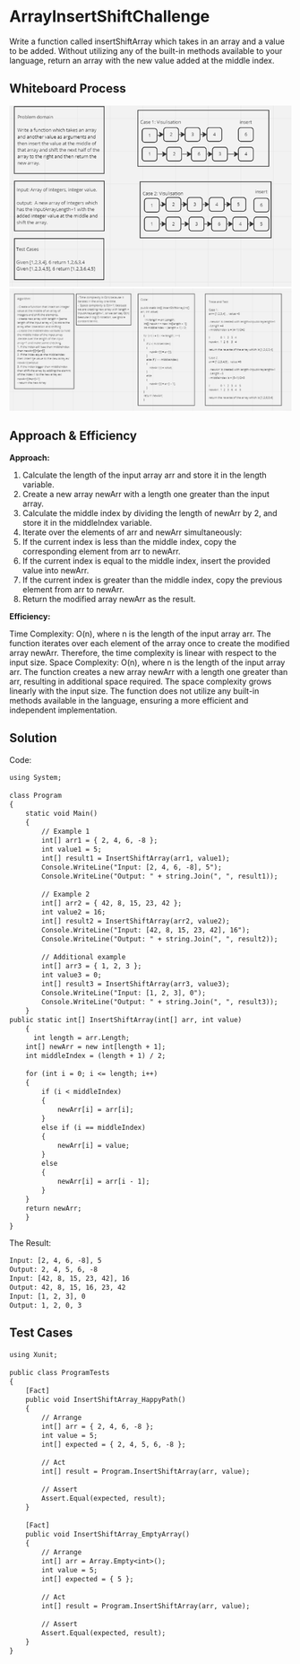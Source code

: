 # ArrayInsertShiftChallenge

Write a function called insertShiftArray which takes in an array and a value to be added. Without utilizing any of the built-in methods available to your language, return an array with the new value added at the middle index.

## Whiteboard Process 

![InsertShiftArray1_WhiteBoard](./InsertShiftArray1.PNG)
![InsertShiftArray2_WhiteBoard](./InsertShiftArray2.PNG)


## Approach & Efficiency

**Approach:**

1. Calculate the length of the input array arr and store it in the length variable.
2. Create a new array newArr with a length one greater than the input array.
3. Calculate the middle index by dividing the length of newArr by 2, and store it in the middleIndex variable.
4. Iterate over the elements of arr and newArr simultaneously:
5. If the current index is less than the middle index, copy the corresponding element from arr to newArr.
6. If the current index is equal to the middle index, insert the provided value into newArr.
7. If the current index is greater than the middle index, copy the previous element from arr to newArr.
8. Return the modified array newArr as the result.


**Efficiency:**

Time Complexity: O(n), where n is the length of the input array arr. The function iterates over each element of the array once to create the modified array newArr. Therefore, the time complexity is linear with respect to the input size.
Space Complexity: O(n), where n is the length of the input array arr. The function creates a new array newArr with a length one greater than arr, resulting in additional space required. The space complexity grows linearly with the input size.
The function does not utilize any built-in methods available in the language, ensuring a more efficient and independent implementation.


## Solution

Code:


```shell
using System;

class Program
{
    static void Main()
    {
        // Example 1
        int[] arr1 = { 2, 4, 6, -8 };
        int value1 = 5;
        int[] result1 = InsertShiftArray(arr1, value1);
        Console.WriteLine("Input: [2, 4, 6, -8], 5");
        Console.WriteLine("Output: " + string.Join(", ", result1));

        // Example 2
        int[] arr2 = { 42, 8, 15, 23, 42 };
        int value2 = 16;
        int[] result2 = InsertShiftArray(arr2, value2);
        Console.WriteLine("Input: [42, 8, 15, 23, 42], 16");
        Console.WriteLine("Output: " + string.Join(", ", result2));

        // Additional example
        int[] arr3 = { 1, 2, 3 };
        int value3 = 0;
        int[] result3 = InsertShiftArray(arr3, value3);
        Console.WriteLine("Input: [1, 2, 3], 0");
        Console.WriteLine("Output: " + string.Join(", ", result3));
    }
public static int[] InsertShiftArray(int[] arr, int value)
    {
      int length = arr.Length;
    int[] newArr = new int[length + 1];
    int middleIndex = (length + 1) / 2;

    for (int i = 0; i <= length; i++)
    {
        if (i < middleIndex)
        {
            newArr[i] = arr[i];
        }
        else if (i == middleIndex)
        {
            newArr[i] = value;
        }
        else
        {
            newArr[i] = arr[i - 1];
        }
    }
    return newArr;
    }
}
```

The Result:

```shell
Input: [2, 4, 6, -8], 5
Output: 2, 4, 5, 6, -8
Input: [42, 8, 15, 23, 42], 16
Output: 42, 8, 15, 16, 23, 42
Input: [1, 2, 3], 0
Output: 1, 2, 0, 3
```


## Test Cases 

```shell
using Xunit;

public class ProgramTests
{
    [Fact]
    public void InsertShiftArray_HappyPath()
    {
        // Arrange
        int[] arr = { 2, 4, 6, -8 };
        int value = 5;
        int[] expected = { 2, 4, 5, 6, -8 };

        // Act
        int[] result = Program.InsertShiftArray(arr, value);

        // Assert
        Assert.Equal(expected, result);
    }

    [Fact]
    public void InsertShiftArray_EmptyArray()
    {
        // Arrange
        int[] arr = Array.Empty<int>();
        int value = 5;
        int[] expected = { 5 };

        // Act
        int[] result = Program.InsertShiftArray(arr, value);

        // Assert
        Assert.Equal(expected, result);
    }
}
```